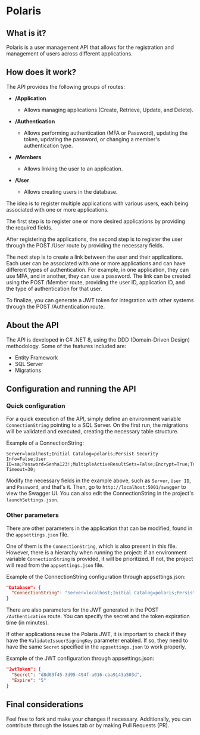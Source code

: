 # Polaris
## What is it?
Polaris is a user management API that allows for the registration and management of users across different applications.

## How does it work?
The API provides the following groups of routes:

- **/Application**
    - Allows managing applications (Create, Retrieve, Update, and Delete).

- **/Authentication**
    - Allows performing authentication (MFA or Password), updating the token, updating the password, or changing a member's authentication type.

- **/Members**
    - Allows linking the user to an application.

- **/User**
    - Allows creating users in the database.

The idea is to register multiple applications with various users, each being associated with one or more applications.

The first step is to register one or more desired applications by providing the required fields.

After registering the applications, the second step is to register the user through the POST /User route by providing the necessary fields.

The next step is to create a link between the user and their applications. Each user can be associated with one or more applications and can have different types of authentication. For example, in one application, they can use MFA, and in another, they can use a password. The link can be created using the POST /Member route, providing the user ID, application ID, and the type of authentication for that user.

To finalize, you can generate a JWT token for integration with other systems through the POST /Authentication route.

## About the API
The API is developed in C# .NET 8, using the DDD (Domain-Driven Design) methodology. Some of the features included are:
- Entity Framework
- SQL Server
- Migrations

## Configuration and running the API
### Quick configuration
For a quick execution of the API, simply define an environment variable `ConnectionString` pointing to a SQL Server. On the first run, the migrations will be validated and executed, creating the necessary table structure.

Example of a ConnectionString: 
```text
Server=localhost;Initial Catalog=polaris;Persist Security Info=False;User ID=sa;Password=Senha123!;MultipleActiveResultSets=False;Encrypt=True;TrustServerCertificate=True;Connection Timeout=30;
```

Modify the necessary fields in the example above, such as `Server`, `User ID`, and `Password`, and that's it. Then, go to `http://localhost:5001/swagger` to view the Swagger UI. You can also edit the ConnectionString in the project's `launchSettings.json`.

### Other parameters
There are other parameters in the application that can be modified, found in the `appsettings.json` file.

One of them is the `ConnectionString`, which is also present in this file. However, there is a hierarchy when running the project: if an environment variable `ConnectionString` is provided, it will be prioritized. If not, the project will read from the `appsettings.json` file.

Example of the ConnectionString configuration through appsettings.json:
```json
"Database": {
  "ConnectionString": "Server=localhost;Initial Catalog=polaris;Persist Security Info=False;User ID=sa;Password=Senha123!;MultipleActiveResultSets=False;Encrypt=True;TrustServerCertificate=True;Connection Timeout=30;"
}
```

There are also parameters for the JWT generated in the POST `/Authentication` route. You can specify the secret and the token expiration time (in minutes).

If other applications reuse the Polaris JWT, it is important to check if they have the `ValidateIssuerSigningKey` parameter enabled. If so, they need to have the same `Secret` specified in the `appsettings.json` to work properly.

Example of the JWT configuration through appsettings.json:
```json
"JwtToken": {
  "Secret": "d8d69f45-3d95-494f-a016-cba9143a503d",
  "Expire": "5"
}
```

## Final considerations
Feel free to fork and make your changes if necessary. Additionally, you can contribute through the Issues tab or by making Pull Requests (PR).